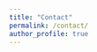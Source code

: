 ```yaml
---
title: "Contact"
permalink: /contact/
author_profile: true
---
```


<a href="mailto:meixue92.duan@gmail.com"><i class="fa fa-envelope"></i></a>



